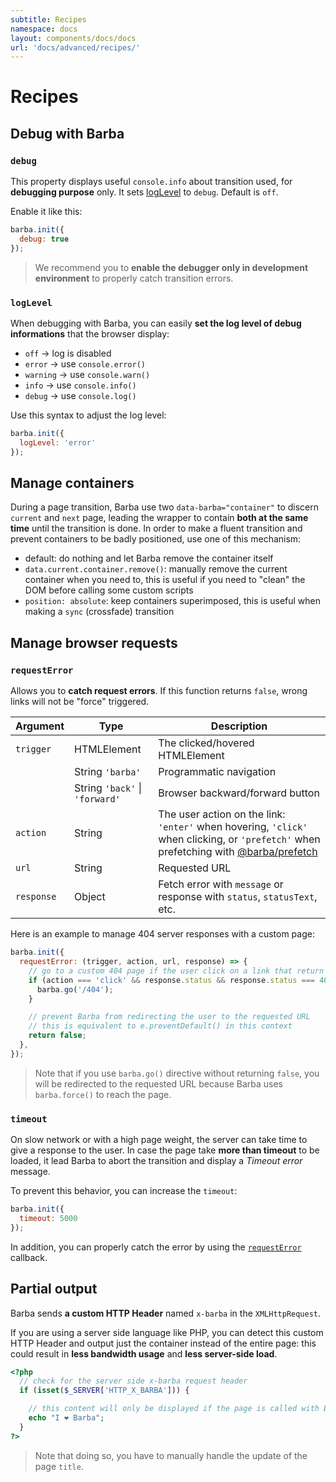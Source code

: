 ```yaml
---
subtitle: Recipes
namespace: docs
layout: components/docs/docs
url: 'docs/advanced/recipes/'
---
```


# Recipes

## Debug with Barba

### `debug`

This property displays useful `console.info` about transition used, for **debugging purpose** only.
It sets [logLevel](#logLevel) to `debug`. Default is `off`.

Enable it like this:

```js
barba.init({
  debug: true
});
```

> We recommend you to **enable the debugger only in development environment** to properly catch transition errors.

### `logLevel`

When debugging with Barba, you can easily **set the log level of debug informations** that the browser display:

- `off` → log is disabled
- `error` → use `console.error()`
- `warning` → use `console.warn()`
- `info` → use `console.info()`
- `debug` → use `console.log()`

Use this syntax to adjust the log level:

```js
barba.init({
  logLevel: 'error'
});
```

## Manage containers

During a page transition, Barba use two `data-barba="container"` to discern `current` and `next` page, leading the wrapper to contain **both at the same time** until the transition is done. In order to make a fluent transition and prevent containers to be badly positioned, use one of this mechanism:

- default: do nothing and let Barba remove the container itself
- `data.current.container.remove()`: manually remove the current container when you need to, this is useful if you need to "clean" the DOM before calling some custom scripts
- `position: absolute`: keep containers superimposed, this is useful when making a `sync` (crossfade) transition

## Manage browser requests

### `requestError`

Allows you to **catch request errors**.
If this function returns `false`, wrong links will not be "force" triggered.

| Argument   | Type                           | Description                                                                                                                                                     |
| ---------- | ------------------------------ | --------------------------------------------------------------------------------------------------------------------------------------------------------------- |
| `trigger`  | HTMLElement                    | The clicked/hovered HTMLElement                                                                                                                                 |
|            | String `'barba'`               | Programmatic navigation                                                                                                                                         |
|            | String `'back'` \| `'forward'` | Browser backward/forward button                                                                                                                                 |
| `action`   | String                         | The user action on the link: `'enter'` when hovering, `'click'` when clicking, or `'prefetch'` when prefetching with [@barba/prefetch](/docs/plugins/prefetch/) |
| `url`      | String                         | Requested URL                                                                                                                                                   |
| `response` | Object                         | Fetch error with `message` or response with `status`, `statusText`, etc.                                                                                        |

Here is an example to manage 404 server responses with a custom page:

```js
barba.init({
  requestError: (trigger, action, url, response) => {
    // go to a custom 404 page if the user click on a link that return a 404 response status
    if (action === 'click' && response.status && response.status === 404) {
      barba.go('/404');
    }

    // prevent Barba from redirecting the user to the requested URL
    // this is equivalent to e.preventDefault() in this context
    return false;
  },
});
```

> Note that if you use `barba.go()` directive without returning `false`, you will be redirected to the requested URL because Barba uses `barba.force()` to reach the page.

### `timeout`

On slow network or with a high page weight, the server can take time to give a response to the user. In case the page take **more than timeout** to be loaded, it lead Barba to abort the transition and display a _Timeout error_ message.

To prevent this behavior, you can increase the `timeout`:

```js
barba.init({
  timeout: 5000
});
```

In addition, you can properly catch the error by using the [`requestError`](#requestError) callback.

## Partial output

Barba sends **a custom HTTP Header** named `x-barba` in the `XMLHttpRequest`.

If you are using a server side language like PHP, you can detect this custom HTTP Header and output just the container instead of the entire page: this could result in **less bandwidth usage** and **less server-side load**.

```php
<?php
  // check for the server side x-barba request header
  if (isset($_SERVER['HTTP_X_BARBA'])) {

    // this content will only be displayed if the page is called with BarbaJS
    echo "I ❤ Barba";
  }
?>
```

> Note that doing so, you have to manually handle the update of the page `title`.
